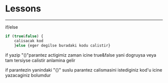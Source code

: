 # Lessons
-----------
if/else

``````js
if (true&false) {
    calisacak kod
    }else {eger degilse buradaki kodu calistir}
``````
if yazip "()"parantez actigimiz zaman icine true&false yani dogruysa veya tam tersiyse calistir anlamina gelir 

if parantezin yanindaki "{}" suslu parantez calismasini istediginiz kod'u icine yazacaginiz bolumdur

